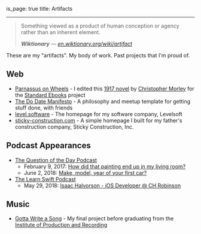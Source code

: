 is_page: true
title: Artifacts
___

> Something viewed as a product of human conception or agency rather than an inherent element.
>
> ***Wiktionary*** — <cite>[en.wiktionary.org/wiki/artifact](https://en.wiktionary.org/wiki/artifact)</cite>

These are my "artifacts". My body of work. Past projects that I'm proud of.

## Web

- [Parnassus on Wheels](https://standardebooks.org/ebooks/christopher-morley/parnassus-on-wheels "Parnassus on Wheels, by Christopher Morley - Standard Ebooks") - I edited this [1917 novel](https://en.wikipedia.org/wiki/Parnassus_on_Wheels "Parnassus on Wheels - Wikipedia") by [Christopher Morley](https://en.wikipedia.org/wiki/Christopher_Morley "Christopher Morley - Wikipedia") for the [Standard Ebooks](https://standardebooks.org "Standard Ebooks") project
- [The Do Date Manifesto](https://hisaac.github.io/do-date-manifesto/) - A philosophy and meetup template for getting stuff done, with friends
- [level.software](https://level.software) - The homepage for my software company, Levelsoft
- [sticky-construction.com](http://sticky-construction.com) - A simple homepage I built for my father's construction company, Sticky Construction, Inc.

## Podcast Appearances

- [The Question of the Day Podcast](http://questionpodcast.com "The Question of the Day Podcast")
	- February 9, 2017: [How did that painting end up in my living room?](http://questionpodcast.com/painting/ "How did that painting end up in my living room?")
	- June 2, 2018: [Make, model, year of your first car?](http://questionpodcast.com/make-model-year-first-car/ "Make, model, year of your first car?")
- [The Learn Swift Podcast](https://learnswift.fireside.fm "The Learn Swift Podcast")
	- May 29, 2018: [Isaac Halvorson - iOS Developer @ CH Robinson](https://learnswift.fireside.fm/26 "Isaac Halvorson - iOS Developer @ CH Robinson")

## Music

- [Gotta Write a Song](https://soundcloud.com/hisaac/gotta-write-a-song-mastered) - My final project before graduating from the [Institute of Production and Recording](https://www.ipr.edu)
